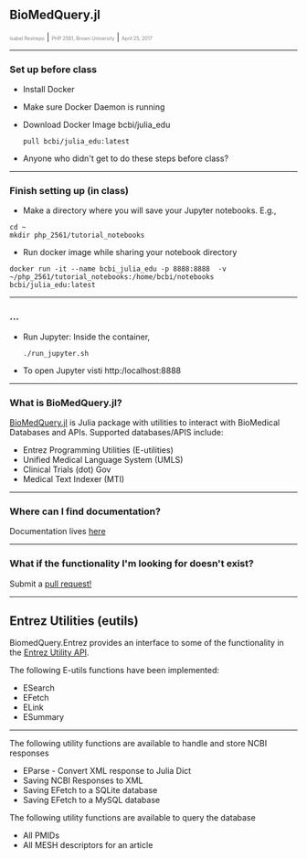 ## BioMedQuery.jl

<span style="font-size:0.6em; color:gray">Isabel Restrepo</span> |
<span style="font-size:0.6em; color:gray">PHP 2561, Brown University</span> |
<span style="font-size:0.6em; color:gray">April 25, 2017</span>

---

### Set up before class

* Install Docker

* Make sure Docker Daemon is running

* Download Docker Image bcbi/julia_edu

  ```
  pull bcbi/julia_edu:latest
  ```

* Anyone who didn't get to do these steps before class?

---
### Finish setting up (in class)

* Make a directory where you will save your Jupyter notebooks. E.g.,

```
cd ~
mkdir php_2561/tutorial_notebooks
```

* Run docker image while sharing your notebook directory

```
docker run -it --name bcbi_julia_edu -p 8888:8888  -v ~/php_2561/tutorial_notebooks:/home/bcbi/notebooks bcbi/julia_edu:latest
```

---
### ...

* Run Jupyter: Inside the container,

  ```
  ./run_jupyter.sh
  ```

* To open Jupyter visti http:/localhost:8888


---
### What is BioMedQuery.jl?

[BioMedQuery.jl](https://github.com/bcbi/BioMedQuery.jl) is Julia package with utilities to interact
with BioMedical Databases and APIs. Supported databases/APIS include:

* Entrez Programming Utilities (E-utilities)
* Unified Medical Language System (UMLS)
* Clinical Trials (dot) Gov
* Medical Text Indexer (MTI)

---
### Where can I find documentation?

Documentation lives [here](http://bcbi.github.io/BioMedQuery.jl/stable/)

---
### What if the functionality I'm looking for doesn't exist?

Submit a [pull request!](https://github.com/bcbi/BioMedQuery.jl/pulls)

---
## Entrez Utilities (eutils)

BiomedQuery.Entrez provides an interface to some of the functionality in the [Entrez Utility API](https://www.ncbi.nlm.nih.gov/books/NBK25501/).

The following E-utils functions have been implemented:

- ESearch
- EFetch
- ELink
- ESummary

---
The following utility functions are available to handle and store NCBI responses

- EParse - Convert XML response to Julia Dict
- Saving NCBI Responses to XML
- Saving EFetch to a SQLite database
- Saving EFetch to a MySQL database

The following utility functions are available to query the database

- All PMIDs
- All MESH descriptors for an article
